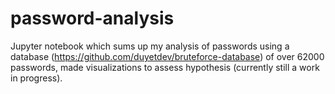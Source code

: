 # password-analysis
Jupyter notebook which sums up my analysis of passwords using a database (https://github.com/duyetdev/bruteforce-database) of over 62000 passwords, made visualizations to assess hypothesis (currently still a work in progress).
